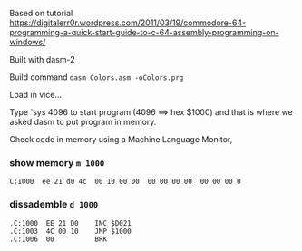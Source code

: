 Based on tutorial https://digitalerr0r.wordpress.com/2011/03/19/commodore-64-programming-a-quick-start-guide-to-c-64-assembly-programming-on-windows/

Built with dasm-2

Build command `dasm Colors.asm -oColors.prg`

Load in vice...

Type `sys 4096 to start program (4096 ==> hex $1000) and that is where we asked dasm to put program in memory.

Check code in memory using a Machine Language Monitor, 
### show memory `m 1000`
`C:1000  ee 21 d0 4c  00 10 00 00  00 00 00 00  00 00 00 0`

### dissademble `d 1000`
```
.C:1000  EE 21 D0    INC $D021
.C:1003  4C 00 10    JMP $1000
.C:1006  00          BRK
```

